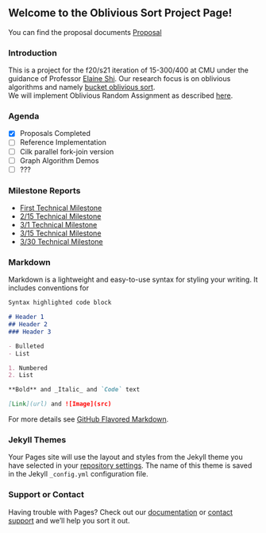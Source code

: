 ## Welcome to the Oblivious Sort Project Page!
You can find the proposal documents [Proposal](https://github.com/mkpjnx/ObliviousSort/blob/gh-pages/docs/Proposal.pdf)

### Introduction
This is a project for the f20/s21 iteration of 15-300/400 at CMU under the guidance of Professor [Elaine Shi](http://elaineshi.com/). Our research focus is on oblivious algorithms and namely [bucket oblivious sort](https://arxiv.org/pdf/2008.01765.pdf).  
We will implement Oblivious Random Assignment as described [here](https://eprint.iacr.org/2020/947.pdf#page=20).

### Agenda
- [x] Proposals Completed
- [ ] Reference Implementation
- [ ] Cilk parallel fork-join version
- [ ] Graph Algorithm Demos
- [ ] ???

### Milestone Reports
- [First Technical Milestone](https://github.com/mkpjnx/ObliviousSort/blob/gh-pages/docs/Milestone0.pdf)
- [2/15 Technical Milestone](https://github.com/mkpjnx/ObliviousSort/blob/gh-pages/docs/Milestone_2_15.pdf)
- [3/1 Technical Milestone](https://github.com/mkpjnx/ObliviousSort/blob/gh-pages/docs/Milestone_3_1.pdf)
- [3/15 Technical Milestone](https://github.com/mkpjnx/ObliviousSort/blob/gh-pages/docs/Milestone_3_15.pdf)
- [3/30 Technical Milestone](https://github.com/mkpjnx/ObliviousSort/blob/gh-pages/docs/Milestone_3_29.pdf)

### Markdown

Markdown is a lightweight and easy-to-use syntax for styling your writing. It includes conventions for

```markdown
Syntax highlighted code block

# Header 1
## Header 2
### Header 3

- Bulleted
- List

1. Numbered
2. List

**Bold** and _Italic_ and `Code` text

[Link](url) and ![Image](src)
```

For more details see [GitHub Flavored Markdown](https://guides.github.com/features/mastering-markdown/).

### Jekyll Themes

Your Pages site will use the layout and styles from the Jekyll theme you have selected in your [repository settings](https://github.com/mkpjnx/ObliviousSort/settings). The name of this theme is saved in the Jekyll `_config.yml` configuration file.

### Support or Contact

Having trouble with Pages? Check out our [documentation](https://docs.github.com/categories/github-pages-basics/) or [contact support](https://github.com/contact) and we’ll help you sort it out.
